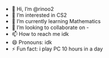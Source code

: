 - 👋 Hi, I’m @rinoo2
- 👀 I’m interested in CS2
- 🌱 I’m currently learning Mathematics
- 💞️ I’m looking to collaborate on -
- 📫 How to reach me idk
- 😄 Pronouns: idk
- ⚡ Fun fact: i play PC 10 hours in a day
  

<!---
rinoo2/rinoo2 is a ✨ special ✨ repository because its `README.md` (this file) appears on your GitHub profile.
You can click the Preview link to take a look at your changes.
--->
